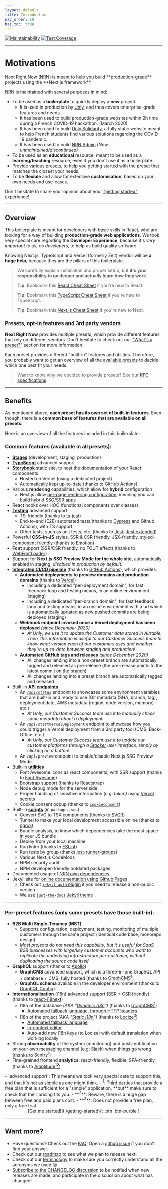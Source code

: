 ```yaml
---
layout: default
title: Introduction
nav_order: 10
has_toc: true
---
```


[![Maintainability](https://api.codeclimate.com/v1/badges/3f3f2c0a4106abcb9a1d/maintainability)](https://codeclimate.com/github/UnlyEd/next-right-now/maintainability)
[![Test Coverage](https://api.codeclimate.com/v1/badges/3f3f2c0a4106abcb9a1d/test_coverage)](https://codeclimate.com/github/UnlyEd/next-right-now/test_coverage)

---

# Motivations

<div class="code-example" markdown="1">
Next Right Now (NRN) is meant to help you build **production-grade** projects using the **Next.js framework**.

NRN is maintained with several purposes in mind:

- To be used as a **boilerplate** to quickly deploy a **new** project.
    - It is used in production by [Unly](http://unly.org/), and thus covers enterprise-grade features and needs.
    - It has been used to build production-grade websites within 2h time during a French COVID-19 hackathon. (March 2020)
    - It has been used to build [Unly Solidarity](https://solidarity.unly.org/en), a fully static website meant to help French students find various solutions
      regarding the COVID-19 pandemic.
    - It has been used to build [NRN Admin](https://github.com/UnlyEd/next-right-now-admin) _(Now unmaintained/discontinued)_
- To be used as an **educational** resource, meant to be used as a **learning/teaching** resource, even if you don't use it as a boilerplate.
- Provide various [presets](./concepts/presets), to help you getting started with the preset that matches the closest your needs.
- To be **flexible** and allow for extensive **customisation**, based on your own needs and use-cases.

Don't hesitate to share your opinion about your ["getting started"](https://github.com/UnlyEd/next-right-now/issues/14) experience!
</div>

---

## Overview

This boilerplate is meant for developers with basic skills in React, who are looking for a way of building **production-grade web applications**. We took very
special care regarding the **Developer Experience**, because it's _very important to us, as developers,_ to help us build quality software.

Knowing Next.js, TypeScript and Vercel (formerly Zeit) vendor will be **a huge help**, because they are the pillars of this boilerplate.

> We carefully explain installation and proper setup, but **it's your responsibility to go deeper and actually learn how they work**.
>
> **Tip**: Bookmark this [React Cheat Sheet](https://devhints.io/react) if you're new to React.
>
> **Tip**: Bookmark this [TypeScript Cheat Sheet](https://react-typescript-cheatsheet.netlify.app/docs/basic/setup) if you're new to TypeScript.
>
> **Tip**: Bookmark this [Next.js Cheat Sheet](https://www.saltycrane.com/cheat-sheets/typescript/next.js/latest/) if you're new to Next.

### Presets, opt-in features and 3rd party vendors

**Next Right Now** provides multiple presets, which provide different features that rely on different vendors. Don't hesitate to check out
our ["What's a preset?"](./concepts/presets) section for more information.

Each preset provides different "built-in" features and utilities. Therefore, you probably want to get an overview of all
the [available presets](./available-presets) to decide which one best fit your needs.

> Want to know why we decided to provide presets? See our [RFC specifications](https://github.com/UnlyEd/next-right-now/issues/18).

---

## Benefits

As mentioned above, **each preset has its own set of built-in features**. Even though, there is a **common base of features that are available on all presets**:

Here is an overview of all the features included in this boilerplate:

### Common features (available in all presets):

- **[Stages](./concepts/env-and-stages)** (development, staging, production)
- **[TypeScript](./reference/typescript)** advanced support
- **[Storybook](./guides/storybook/)** static site, to host the documentation of your React components
    - Hosted on Vercel (using a dedicated project)
    - Automatically kept up-to-date (thanks to [GitHub Actions](https://github.com/features/actions))
- Various **rendering** capabilities, which allow for **hybrid** configuration
    - Next.js allow [per-page rendering configuration](https://nextjs.org/docs/basic-features/pages#pre-rendering), meaning you can build hybrid SSG/SSR apps
- React hooks over HOC (functional components over classes)
- **[Testing](./guides/testing)** advanced support
    - TS-friendly (thanks to [ts-jest](https://github.com/kulshekhar/ts-jest))
    - End-to-end (E2E) automated tests (thanks to [Cypress](https://www.cypress.io/) and Github Actions), with TS support
    - Other tests, such as unit tests, etc. (thanks to [Jest](https://jestjs.io/), [Jest extended](https://github.com/jest-community/jest-extended))
- Powerful **CSS-in-JS** styles, SSR & CSR friendly, JSX-friendly, styled-component friendly (thanks to [Emotion](https://github.com/emotion-js/emotion))
- **Font** support (SSR/CSR friendly, no FOUT effect) (thanks to [WebFontLoader](https://github.com/typekit/webfontloader))
- Support for **Next.js SSG Preview Mode for the whole site**, automatically enabled in staging, _disabled in production by default_.
- **[Integrated CI/CD pipeline](./guides/ci-cd)** (thanks to [GitHub Actions](https://github.com/features/actions)), which provides:
    - **Automated deployments to preview domains and production domains** (thanks to [Vercel](https://vercel.com/))
        - Including a dedicated "per-deployment domain", for fast feedback loop and testing means, in an online environment (staging)
        - Including a dedicated "per-branch domain", for fast feedback loop and testing means, in an online environment with a url which is automatically updated as
        new pushed commits are being deployed (staging)
    - **Webhook endpoint invoked once a Vercel deployment has been deployed** _(since December 2020)_
        - _At Unly, we use it to update the Customer data stored in Airtable.
          Then, this information is useful to our Customer Success team to know what version each of our customers uses and whether they're up-to-date between staging and production!_
    - **Automated GitHub tags and [releases](https://github.com/UnlyEd/next-right-now/releases)** _(since December 2020)_
        - All changes landing into a non-preset branch are automatically tagged and released as pre-release (the pre-release points to the latest commit on the branch)
        - All changes landing into a preset branch are automatically tagged and released
- Built-in **[API endpoints](./guides/api-endpoints)**
    - An [`/api/status`](https://nrn-v2-mst-aptd-at-lcz-sty-c1.vercel.app/api/status) endpoint to showcases some environment variables that are built-in and ready to use (Git metadata (SHA, branch, tag), deployment date, AWS metadata (region, node version, memory) etc.)
        - _At Unly, our Customer Success team use it to manually check some metadata about a deployment._
    - An `/api/startVercelDeployment` endpoint to showcase how you could trigger a Vercel deployment from a 3rd party tool (CMS, Back-Office, etc.)
        - _At Unly, our Customer Success team use it to update our customer platforms through a [Stacker](https://stacker.app/?ref=nrn) user interface, simply by clicking on a button!_
    - An `/api/preview` endpoint to enable/disable Next.js SSG Preview Mode.
- Built-in **[utilities](./guides/scripts-and-utilities/#utilities)**
    - Font Awesome icons as react components, with SSR support (thanks to [Font Awesome](https://github.com/FortAwesome/react-fontawesome))
    - Bootstrap support (thanks to [Reactstrap](https://reactstrap.github.io/))
    - Node debug mode for the server side
    - Proper handling of sensitive information _(e.g: token)_ using [Vercel secrets](https://vercel.com/docs/v2/serverless-functions/env-and-secrets)
    - Cookie consent popup (thanks to [`cookieconsent`](https://www.npmjs.com/package/cookieconsent))
- Built-in **[scripts](./guides/scripts-and-utilities/#scripts)** (in `package.json`)
    - Convert SVG to TSX components (thanks to [SVGR](https://github.com/gregberge/svgr))
    - Tunnel to make your local development accessible online (thanks to [ngrok](https://ngrok.com/))
    - Bundle analysis, to know which dependencies take the most space in your JS bundle
    - Deploy from your local machine
    - Run linter (thanks to [ESLint](https://eslint.org/))
    - Run tests by group (thanks [jest-runner-groups](https://www.npmjs.com/package/jest-runner-groups))
    - Various Next.js CodeMods
    - NPM security audit
    - NPM developer-friendly outdated packages
- Documented usage of [NRN own dependencies](./reference/dependencies)
- Jekyll site for [online documentation using Github Pages](https://help.github.com/en/github/working-with-github-pages/about-github-pages-and-jekyll)
    - Check out [`jekyll-auth` plugin](https://github.com/benbalter/jekyll-auth) if you need to release a non-public version
    - We use [`just-the-docs` Jekyll theme](https://github.com/pmarsceill/just-the-docs)

---

### Per-preset features (only some presets have those built-in):

- **B2B Multi Single-Tenancy (MST)**
    - Supports configuration, deployment, testing, monitoring of multiple customers through the same project (identical code base, monorepo design)
    - _Most projects do not need this capability, but it's useful for SaaS B2B businesses with large/key customer accounts who want to replicate the underlying
      infrastructure per-customer, without duplicating the source code itself_
- **GraphQL** support (thanks to [Apollo](https://github.com/apollographql/apollo-client))
    - **GraphCMS** advanced support, which is a three-in-one GraphQL API + database + CMS, fully hosted (thanks
      to [GraphCMS<sup>1</sup>](https://graphcms.com/?ref=unly-nrn))
    - **GraphQL schema** available in the developer environment (thanks to [GraphQL Config](https://github.com/kamilkisiela/graphql-config))
- **Internationalisation** (i18n) advanced support (SSR + CSR friendly) (thanks to [react-i18next](https://react.i18next.com/))
    - I18n of the database _(AKA "[Dynamic I18n](https://unlyed.github.io/next-right-now/concepts/i18n.html#a-few-words-on-dynamic-i18n)")_ (thanks to [GraphCMS<sup>1</sup>](https://graphcms.com/?ref=unly-nrn))
        - [Automated fallback language, through HTTP headers](https://graphcms.com/features/content-localization/?ref=unly-nrn)
    - I18n of the project _(AKA "[Static I18n](https://unlyed.github.io/next-right-now/concepts/i18n.html#a-few-words-on-static-i18n)")_ (thanks to [Locize<sup>3</sup>](https://locize.com/?lng=en))
        - [Automated fallback language](https://www.i18next.com/principles/fallback)
        - [In-context editor](https://docs.locize.com/more/incontext-editor)
        - Auto-add new i18n keys (to Locize) with default translation when working locally
- Strong **observability** of the system (monitoring) and push-notification on your own messaging channel (e.g: Slack) when things go wrong (thanks
  to [Sentry<sup>1</sup>](https://sentry.io/))
- Fine-grained frontend **analytics**, react-friendly, flexible, SPA-friendly (thanks to [Amplitude<sup>1</sup>**<sup>2</sup>**](https://amplitude.com/))

<div class="code-example" markdown="1">
- `advanced support`: This means we took very special care to support this, and that it's not as simple as one might think.
- <sup>1</sup>: Third parties that provide a free plan that is sufficient for a "simple" application, **but** make sure to check that their pricing fits you.
- **<sup>2</sup>**: Beware, there is a huge gap between free and paid plans cost.
- **<sup>3</sup>**: Does not provide a free plan, only a free trial.
</div>

<div class="fs-8" markdown="1" style="text-align: center">
[Get me started!](./getting-started){: .btn .btn-purple }
</div>

---

## Want more?

- Have questions? Check out the [FAQ](./faq)! Open a [github issue](https://github.com/UnlyEd/next-right-now/issues?q=is%3Aissue+is%3Aopen+sort%3Aupdated-desc)
  if you don't find your answer.
- Check out our [roadmap](./roadmap) to see what we plan to release next!
- Check out our [terminology](./reference/terminology) to make sure you correctly understand all the acronyms we used :wink:
- [Subscribe to the CHANGELOG discussion](https://github.com/UnlyEd/next-right-now/discussions/166) to be notified when new releases are made, and participate in the
  discussion about what has changed!
